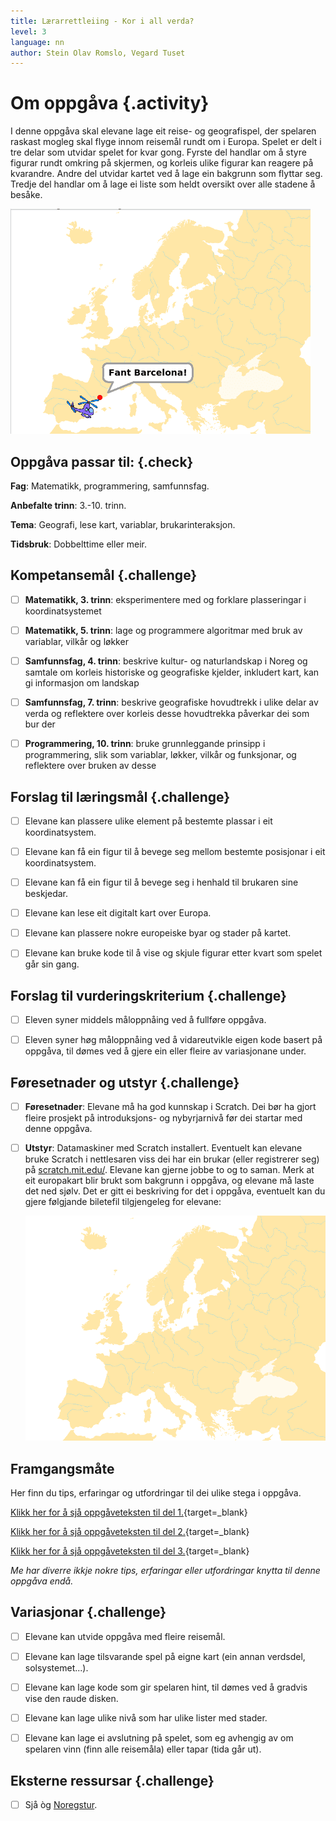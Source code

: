 ```yaml
---
title: Lærarrettleiing - Kor i all verda?
level: 3
language: nn
author: Stein Olav Romslo, Vegard Tuset
---
```



# Om oppgåva {.activity}

I denne oppgåva skal elevane lage eit reise- og geografispel, der spelaren
raskast mogleg skal flyge innom reisemål rundt om i Europa. Spelet er delt i tre
delar som utvidar spelet for kvar gong. Fyrste del handlar om å styre figurar
rundt omkring på skjermen, og korleis ulike figurar kan reagere på kvarandre.
Andre del utvidar kartet ved å lage ein bakgrunn som flyttar seg. Tredje del
handlar om å lage ei liste som heldt oversikt over alle stadene å besåke.

![Illustrasjon av eit enkelt "Kor i all verda?"-spel](../hvor_i_all_verden_del1/hvor_i_all_verden_1.png)

## Oppgåva passar til: {.check}

__Fag__: Matematikk, programmering, samfunnsfag.

__Anbefalte trinn__: 3.-10. trinn.

__Tema__: Geografi, lese kart, variablar, brukarinteraksjon.

__Tidsbruk__: Dobbelttime eller meir.

## Kompetansemål {.challenge}

- [ ] __Matematikk, 3. trinn__: eksperimentere med og forklare plasseringar i
      koordinatsystemet

- [ ] __Matematikk, 5. trinn__: lage og programmere algoritmar med bruk av
      variablar, vilkår og løkker

- [ ] __Samfunnsfag, 4. trinn__: beskrive kultur- og naturlandskap i Noreg og
      samtale om korleis historiske og geografiske kjelder, inkludert kart, kan
      gi informasjon om landskap

- [ ] __Samfunnsfag, 7. trinn__: beskrive geografiske hovudtrekk i ulike delar
      av verda og reflektere over korleis desse hovudtrekka påverkar dei som
      bur der

- [ ] __Programmering, 10. trinn__: bruke grunnleggande prinsipp i
      programmering, slik som variablar, løkker, vilkår og funksjonar, og
      reflektere over bruken av desse

## Forslag til læringsmål {.challenge}

- [ ] Elevane kan plassere ulike element på bestemte plassar i eit
  koordinatsystem.

- [ ] Elevane kan få ein figur til å bevege seg mellom bestemte posisjonar i eit
  koordinatsystem.

- [ ] Elevane kan få ein figur til å bevege seg i henhald til brukaren sine
  beskjedar.

- [ ] Elevane kan lese eit digitalt kart over Europa.

- [ ] Elevane kan plassere nokre europeiske byar og stader på kartet.

- [ ] Elevane kan bruke kode til å vise og skjule figurar etter kvart som spelet
  går sin gang.

## Forslag til vurderingskriterium {.challenge}

- [ ] Eleven syner middels måloppnåing ved å fullføre oppgåva.

- [ ] Eleven syner høg måloppnåing ved å vidareutvikle eigen kode basert på
  oppgåva, til dømes ved å gjere ein eller fleire av variasjonane under.

## Føresetnader og utstyr {.challenge}

- [ ] __Føresetnader__: Elevane må ha god kunnskap i Scratch. Dei bør ha gjort
  fleire prosjekt på introduksjons- og nybyrjarnivå før dei startar med denne
  oppgåva.

- [ ] __Utstyr__: Datamaskiner med Scratch installert. Eventuelt kan elevane
  bruke Scratch i nettlesaren viss dei har ein brukar (eller registrerer seg) på
  [scratch.mit.edu/](https://scratch.mit.edu/). Elevane kan gjerne jobbe to og
  to saman. Merk at eit europakart blir brukt som bakgrunn i oppgåva, og elevane
  må laste det ned sjølv. Det er gitt ei beskriving for det i oppgåva, eventuelt
  kan du gjere følgjande biletefil tilgjengeleg for elevane:

  ![Bilete av eit kart over Europa](europakart.png)

## Framgangsmåte

Her finn du tips, erfaringar og utfordringar til dei ulike stega i oppgåva.

[Klikk her for å sjå oppgåveteksten til del
1.](../hvor_i_all_verden_del1/hvor_i_all_verden_del1_nn.html){target=_blank}

[Klikk her for å sjå oppgåveteksten til del
2.](../hvor_i_all_verden_del2/hvor_i_all_verden_del2_nn.html){target=_blank}

[Klikk her for å sjå oppgåveteksten til del
3.](../hvor_i_all_verden_del3/hvor_i_all_verden_del3_nn.html){target=_blank}

_Me har diverre ikkje nokre tips, erfaringar eller utfordringar knytta til denne
oppgåva endå._

## Variasjonar {.challenge}

- [ ] Elevane kan utvide oppgåva med fleire reisemål.

- [ ] Elevane kan lage tilsvarande spel på eigne kart (ein annan verdsdel,
  solsystemet...).

- [ ] Elevane kan lage kode som gir spelaren hint, til dømes ved å gradvis vise
  den raude disken.

- [ ] Elevane kan lage ulike nivå som har ulike lister med stader.

- [ ] Elevane kan lage ei avslutning på spelet, som eg avhengig av om spelaren
  vinn (finn alle reisemåla) eller tapar (tida går ut).

## Eksterne ressursar {.challenge}

- [ ] Sjå òg [Noregstur](../norgestur/norgestur_nn.html).
